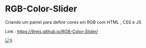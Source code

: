 # RGB-Color-Slider
Criando um painel para definir cores em RGB com HTML , CSS e JS

Link : https://9reis.github.io/RGB-Color-Slider/

![5](https://user-images.githubusercontent.com/106397008/183311748-f6ac8f3a-a279-4a8a-bfd7-e84fb5019840.jpg)
